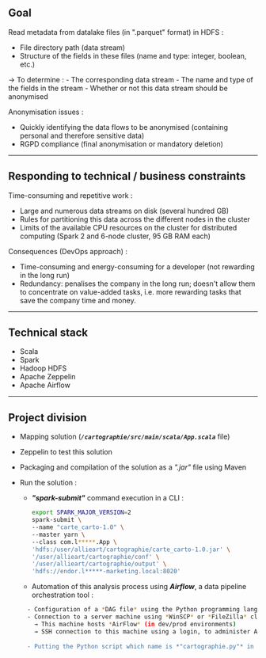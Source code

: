 

## Goal

Read metadata from datalake files (in ".parquet" format) in HDFS :
- File directory path (data stream)
- Structure of the fields in these files (name and type: integer, boolean, etc.)

→ To determine :
    - The corresponding data stream
    - The name and type of the fields in the stream
    - Whether or not this data stream should be anonymised

Anonymisation issues :
- Quickly identifying the data flows to be anonymised (containing personal and therefore sensitive data)
- RGPD compliance (final anonymisation or mandatory deletion)

---------------------

## Responding to technical / business constraints

Time-consuming and repetitive work :
- Large and numerous data streams on disk (several hundred GB) 
- Rules for partitioning this data across the different nodes in the cluster
- Limits of the available CPU resources on the cluster for distributed computing (Spark 2 and 6-node cluster, 95 GB RAM each)

Consequences (DevOps approach) :
- Time-consuming and energy-consuming for a developer (not rewarding in the long run)
- Redundancy: penalises the company in the long run; doesn't allow them to concentrate on value-added tasks, i.e. more rewarding tasks that save the company time and money. 

---------------------

## Technical stack

- Scala
- Spark
- Hadoop HDFS
- Apache Zeppelin
- Apache Airflow

---------------------

## Project division

- Mapping solution (***`/cartographie/src/main/scala/App.scala`*** file)
- Zeppelin to test this solution
- Packaging and compilation of the solution as a *".jar"* file using Maven
- Run the solution :

  - ***"spark-submit"*** command execution in a CLI :
    ```bash
    export SPARK_MAJOR_VERSION=2
    spark-submit \
    --name "carte_carto-1.0" \
    --master yarn \
    --class com.l*****.App \
    'hdfs:/user/allieart/cartographie/carte_carto-1.0.jar' \
    '/user/allieart/cartographie/conf' \
    '/user/allieart/cartographie/output' \
    'hdfs://endor.l*****-marketing.local:8020'
    ```  

  - Automation of this analysis process using ***Airflow***, a data pipeline orchestration tool :
  ```bash
    - Configuration of a *DAG file* using the Python programming language (***`/airflow/cartographie.py`*** file)
    - Connection to a server machine using *WinSCP* or *FileZilla* client (*SSH protocols*)
      → This machine hosts *AirFlow* (in dev/prod environments)
      → SSH connection to this machine using a login, to administer AirFlow's Python DAG files (in dev/prod environments)
    
    - Putting the Python script which name is *"cartographie.py"* in the *"srv/airflow/dags/"* directory on this machine.